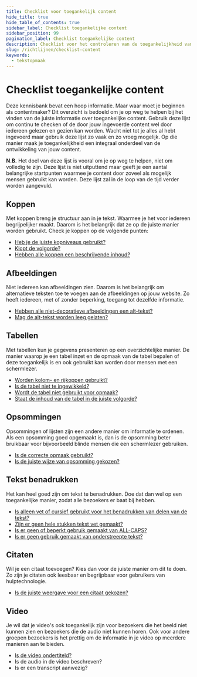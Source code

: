 ```yaml
---
title: Checklist voor toegankelijk content
hide_title: true
hide_table_of_contents: true
sidebar_label: Checklist toegankelijke content
sidebar_position: 99
pagination_label: Checklist toegankelijke content
description: Checklist voor het controleren van de toegankelijkheid van content.
slug: /richtlijnen/checklist-content
keywords:
  - tekstopmaak
---
```


# Checklist toegankelijke content

Deze kennisbank bevat een hoop informatie. Maar waar moet je beginnen als contentmaker? Dit overzicht is bedoeld om je op weg te helpen bij het vinden van de juiste informatie over toegankelijke content. Gebruik deze lijst om continu te checken of de door jouw ingevoerde content wel door iedereen gelezen en gezien kan worden. Wacht niet tot je alles al hebt ingevoerd maar gebruik deze lijst zo vaak en zo vroeg mogelijk. Op die manier maak je toegankelijkheid een integraal onderdeel van de ontwikkeling van jouw content.

**N.B.** Het doel van deze lijst is vooral om je op weg te helpen, niet om volledig te zijn. Deze lijst is niet uitputtend maar geeft je een aantal belangrijke startpunten waarmee je content door zoveel als mogelijk mensen gebruikt kan worden. Deze lijst zal in de loop van de tijd verder worden aangevuld.

## Koppen

Met koppen breng je structuur aan in je tekst. Waarmee je het voor iedereen begrijpelijker maakt. Daarom is het belangrijk dat ze op de juiste manier worden gebruikt. Check je koppen op de volgende punten:

- [Heb je de juiste kopniveaus gebruikt?](/richtlijnen/content/tekstopmaak/koppen/#opmaak-van-koppen)
- [Klopt de volgorde?](/richtlijnen/content/tekstopmaak/koppen#kopniveaus)
- [Hebben alle koppen een beschrijvende inhoud?](/richtlijnen/content/tekstopmaak/koppen#inhoud-van-koppen)

## Afbeeldingen

Niet iedereen kan afbeeldingen zien. Daarom is het belangrijk om alternatieve teksten toe te voegen aan de afbeeldingen op jouw website. Zo heeft iedereen, met of zonder beperking, toegang tot dezelfde informatie.

- [Hebben alle niet-decoratieve afbeeldingen een alt-tekst?](richtlijnen/content/afbeeldingen/algemene-richtlijnen)
- [Mag de alt-tekst worden leeg gelaten?](/richtlijnen/content/afbeeldingen/decoratieve-afbeeldingen)

## Tabellen

Met tabellen kun je gegevens presenteren op een overzichtelijke manier. De manier waarop je een tabel inzet en de opmaak van de tabel bepalen of deze toegankelijk is en ook gebruikt kan worden door mensen met een schermlezer.

- [Worden kolom- en rijkoppen gebruikt?](/richtlijnen/content/tekstopmaak/tabellen#toegankelijke-tabellen-maken)
- [Is de tabel niet te ingewikkeld?](/richtlijnen/content/tekstopmaak/tabellen#begrijpelijke-tabellen-maken)
- [Wordt de tabel niet gebruikt voor opmaak?](/richtlijnen/content/tekstopmaak/tabellen#doel-van-de-tabel)
- [Staat de inhoud van de tabel in de juiste volgorde?](/richtlijnen/content/tekstopmaak/tabellen#inhoud-van-de-tabel)

## Opsommingen

Opsommingen of lijsten zijn een andere manier om informatie te ordenen. Als een opsomming goed opgemaakt is, dan is de opsomming beter bruikbaar voor bijvoorbeeld blinde mensen die een schermlezer gebruiken.

- [Is de correcte opmaak gebruikt?](/richtlijnen/content/tekstopmaak/opsommingen#lijst-elementen)
- [Is de juiste wijze van opsomming gekozen?](/richtlijnen/content/tekstopmaak/opsommingen#genummerde-en-ongenummerde-lijsten)

## Tekst benadrukken

Het kan heel goed zijn om tekst te benadrukken. Doe dat dan wel op een toegankelijke manier, zodat alle bezoekers er baat bij hebben.

- [Is alleen vet of cursief gebruikt voor het benadrukken van delen van de tekst?](/richtlijnen/content/tekstopmaak/tekst-benadrukken#dikgedrukt-en-schuingedrukt)
- [Zijn er geen hele stukken tekst vet gemaakt?](/richtlijnen/content/tekstopmaak/tekst-benadrukken#dikgedrukt-en-schuingedrukt)
- [Is er geen of beperkt gebruik gemaakt van ALL-CAPS?](/richtlijnen/content/tekstopmaak/tekst-benadrukken#all-caps-tekst)
- [Is er geen gebruik gemaakt van onderstreepte tekst?](/richtlijnen/content/tekstopmaak/tekst-benadrukken#onderstrepen)

## Citaten

Wil je een citaat toevoegen? Kies dan voor de juiste manier om dit te doen. Zo zijn je citaten ook leesbaar en begrijpbaar voor gebruikers van hulptechnologie.

- [Is de juiste weergave voor een citaat gekozen?](/richtlijnen/content/citaten)

## Video

Je wil dat je video's ook toegankelijk zijn voor bezoekers die het beeld niet kunnen zien en bezoekers die de audio niet kunnen horen. Ook voor andere groepen bezoekers is het prettig om de informatie in je video op meerdere manieren aan te bieden.

- [Is de video ondertiteld?](/richtlijnen/content/video/ondertiteling)
- Is de audio in de video beschreven?
- Is er een transcript aanwezig?
